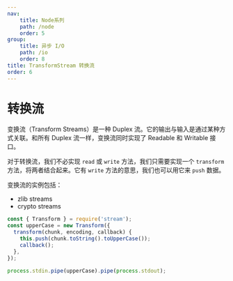 ```yaml
---
nav:
    title: Node系列
    path: /node
    order: 5
group:
    title: 异步 I/O
    path: /io
    order: 8
title: TransformStream 转换流
order: 6
---
```


# 转换流

变换流（Transform Streams）是一种 Duplex 流。它的输出与输入是通过某种方式关联。和所有 Duplex 流一样，变换流同时实现了 Readable 和 Writable 接口。

对于转换流，我们不必实现 `read` 或 `write` 方法，我们只需要实现一个 `transform` 方法，将两者结合起来。它有 `write` 方法的意思，我们也可以用它来 `push` 数据。

变换流的实例包括：

- zlib streams
- crypto streams

```js
const { Transform } = require('stream');
const upperCase = new Transform({
  transform(chunk, encoding, callback) {
    this.push(chunk.toString().toUpperCase());
    callback();
  },
});

process.stdin.pipe(upperCase).pipe(process.stdout);
```
